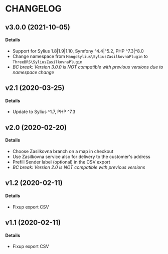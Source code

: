 # CHANGELOG

## v3.0.0 (2021-10-05)

#### Details

- Support for Sylius 1.8|1.9|1.10, Symfony ^4.4|^5.2, PHP ^7.3|^8.0
- Change namespace from `MangoSylius\SyliusZasilkovnaPlugin` to `ThreeBRS\SyliusZasilkovnaPlugin`
- *BC break: Version 3.0.0 is NOT compatible with previous versions due to namespace change*

## v2.1 (2020-03-25)

#### Details

- Update to Sylius ^1.7, PHP ^7.3

## v2.0 (2020-02-20)

#### Details

- Choose Zasilkovna branch on a map in checkout
- Use Zasilkovna service also for delivery to the customer's address
- Prefill Sender label (optional) in the CSV export
- *BC break: Version 2.0 is NOT compatible with previous versions*

## v1.2 (2020-02-11)

#### Details

- Fixup export CSV

## v1.1 (2020-02-11)

#### Details

- Fixup export CSV
